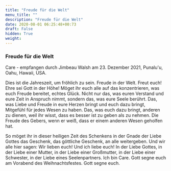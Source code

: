 ```yaml
---
title: "Freude für die Welt"
menu_title: ""
description: "Freude für die Welt"
date: 2020-08-01 06:25:48+00:73
draft: False
hidden: True
weight:
---
```

### Freude für die Welt

Care - empfangen durch Jimbeau Walsh am 23. Dezember 2021, Punalu'u, Oahu, Hawaii, USA.

Dies ist die Jahreszeit, um fröhlich zu sein. Freude in der Welt. Freut euch! Ehre sei Gott in der Höhe! Möget ihr euch alle auf das konzentrieren, was euch Freude bereitet, echtes Glück. Nicht nur das, was euren Verstand und eure Zeit in Anspruch nimmt, sondern das, was eure Seele berührt. Das, was Liebe und Freude in eure Herzen bringt und euch dazu bringt, Mitgefühl für jedes Wesen zu haben. Das, was euch dazu bringt, anderen zu dienen, weil ihr wisst, dass es besser ist zu geben als zu nehmen. Die Freude des Gebers, wenn er weiß, dass er einem anderen Wesen geholfen hat.

So möget ihr in dieser heiligen Zeit des Schenkens in der Gnade der Liebe Gottes das Geschenk, das göttliche Geschenk, an alle weitergeben. Und wir alle hier sagen: Wir lieben euch! Und ich liebe euch! In der Liebe Gottes, in der Liebe einer Mutter, in der Liebe einer Großmutter, in der Liebe einer Schwester, in der Liebe eines Seelenpartners. Ich bin Care. Gott segne euch am Vorabend des Weihnachtsfestes. Gott segne euch.
